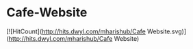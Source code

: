 # Cafe-Website
[![HitCount](http://hits.dwyl.com/mharishub/Cafe Website.svg)](http://hits.dwyl.com/mharishub/Cafe Website)
